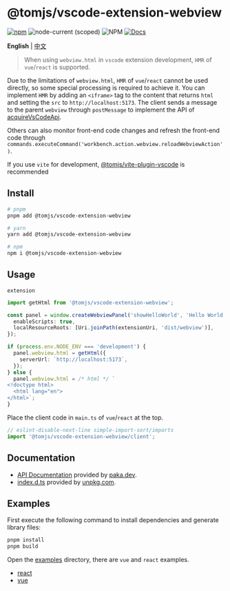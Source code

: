 # @tomjs/vscode-extension-webview

[![npm](https://img.shields.io/npm/v/@tomjs/vscode-extension-webview)](https://www.npmjs.com/package/@tomjs/vscode-extension-webview) ![node-current (scoped)](https://img.shields.io/node/v/@tomjs/vscode-extension-webview) ![NPM](https://img.shields.io/npm/l/@tomjs/vscode-extension-webview) [![Docs](https://www.paka.dev/badges/v0/cute.svg)](https://www.paka.dev/npm/@tomjs/vscode-extension-webview)

**English** | [中文](./README.zh_CN.md)

> When using `webview.html` in `vscode` extension development, `HMR` of `vue`/`react` is supported.

Due to the limitations of `webview.html`, `HMR` of `vue`/`react` cannot be used directly, so some special processing is required to achieve it. You can implement `HMR` by adding an `<iframe>` tag to the content that returns `html` and setting the `src` to `http://localhost:5173`. The client sends a message to the parent `webview` through `postMessage` to implement the API of [acquireVsCodeApi](https://code.visualstudio.com/api/references/vscode-api#Webview).

Others can also monitor front-end code changes and refresh the front-end code through `commands.executeCommand('workbench.action.webview.reloadWebviewAction')`.

If you use `vite` for development, [@tomjs/vite-plugin-vscode](https://www.npmjs.com/package/@tomjs/vite-plugin-vscode) is recommended

## Install

```bash
# pnpm
pnpm add @tomjs/vscode-extension-webview

# yarn
yarn add @tomjs/vscode-extension-webview

# npm
npm i @tomjs/vscode-extension-webview
```

## Usage

`extension`

```ts
import getHtml from '@tomjs/vscode-extension-webview';

const panel = window.createWebviewPanel('showHelloWorld', 'Hello World', ViewColumn.One, {
  enableScripts: true,
  localResourceRoots: [Uri.joinPath(extensionUri, 'dist/webview')],
});

if (process.env.NODE_ENV === 'development') {
  panel.webview.html = getHtml({
    serverUrl: `http://localhost:5173`,
  });
} else {
  panel.webview.html = /* html */ `
<!doctype html>
  <html lang="en">
</html>`;
}
```

Place the client code in `main.ts` of `vue`/`react` at the top.

```ts
// eslint-disable-next-line simple-import-sort/imports
import '@tomjs/vscode-extension-webview/client';
```

## Documentation

- [API Documentation](https://paka.dev/npm/@tomjs/vscode-extension-webview) provided by [paka.dev](https://paka.dev).
- [index.d.ts](https://www.unpkg.com/browse/@tomjs/vscode-extension-webview/dist/index.d.ts) provided by [unpkg.com](https://www.unpkg.com).

## Examples

First execute the following command to install dependencies and generate library files:

```bash
pnpm install
pnpm build
```

Open the [examples](./examples) directory, there are `vue` and `react` examples.

- [react](./examples/react)
- [vue](./examples/vue)
